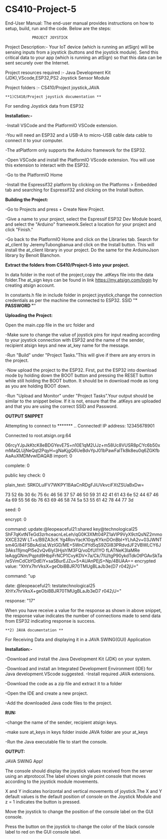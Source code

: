 # CS410-Project-5
End-User Manual:
The end-user manual provides instructions on how to setup, build, run and the code. Below are the steps:

				PROJECT JOYSTICK
                    
Project Description:- 
Your IoT device (which is running an atSign) will be sensing inputs from a joystick (buttons and the joystick module). 
Send this critical data to your app (which is running an atSign) so that this data can be sent securely over the Internet. 

Project resources required :-
Java Development Kit (JDK),VScode,ESP32,PS2 Joystick Sensor Module

Project folders :-
CS410/Project joystick,JAVA


 
	**1)CS410/Project joystick documentation **
  
  For sending Joystick data from ESP32

**Installation:-**

-Install VSCode and the PlatformIO VSCode extension.

-You will need an ESP32 and a USB-A to micro-USB cable data cable to connect it to your computer.

-The atPlatform only supports the Arduino framework for the ESP32.

-Open VSCode and install the PlatformIO VScode extension. You will use this extension to interact with the ESP32.

-Go to the PlatformIO Home 

-Install the Espressif32 platform by clicking on the Platforms > Embedded tab and searching for Espressif32 and clicking on the Install button.


**Building the Project:**

 -Go to Projects and press + Create New Project. 
 
 -Give a name to your project, select the Espressif ESP32 Dev Module board, and select the "Arduino" framework.Select a location for your project and click "Finish."
 
 -Go back to the PlatformIO Home and click on the Libraries tab. Search for at_client by JeremyTubongbanua and click on the Install button. This will install the at_client library in your project. Do the same for the ArduinoJson library by Benoit Blanchon.

**Extract the folders from CS410/Project-5 into your project.**

In data folder in the root of the project,copy the .atKeys file into the data folder.The at_sign keys can be found in link https://my.atsign.com/login by creating atsign account.

In constants.h file in include folder in project joystick,change the connection credentials as per the machine the connected to ESP32.
SSID "******"
PASSWORD "******"


**Uploading the Project:**

Open the main.cpp file in the src folder and 

-Make sure to change the value of joystick pins for input reading according to your joystick connection with ESP32 and the name of the sender, recipient atsign keys and new at_key name for the message.

-Run "Build" under "Project Tasks.”This will give if there are any errors in the project.

-Now upload the project to the ESP32. First, put the ESP32 into download mode by holding down the BOOT button and pressing the RESET button while still holding the BOOT button. It should be in download mode as long as you are holding BOOT down. 

-Run "Upload and Monitor" under "Project Tasks”.Your output should be similar to the snippet below. If it is not, ensure that the .atKeys are uploaded and that you are using the correct SSID and Password.


**OUTPUT SNIPPET**

Attempting to connect to *******
..
Connected!
IP address: 12345678901

Connected to root.atsign.org:64

 06rcyYJpJkKtcK8eBDGYevE7S+n10E1qM2UJz+m58Uc8VUSR8pCYc6b50xmMaQLUjNeQqt2PqyH+gNaKjgQ6UeBdvYpJ01bPawFalTk8k8eu0q6ZGKfbAaAuXMDMvwIDAQAB import: 0
 
complete: 0

public key check: 0

plain_text: SRKOLulFV7WKPY1BAaCnRDgFJiUVkvciFXtZSUaBxDw=

73 52 6b 30 6c 75 6c 46 56 37 57 46 50 59 31 42 41 61 43 6e 52 44 67 46 4a 69 55 56 6b 76 63 69 46 58 74 5a 53 55 61 42 78 44 77 3d

seed: 0

encrypt: 0

command: update:@leopeaceful21:shared key@technological25 ShF7qKvtNTeGd3zrhceacnLeLeh/qG0K3XMt04PZ1aVIP9VyX9ctQsNZ2mmoXXCE32W
LT+s/B9ZA3cK Yg4RovYacK10qyKYknDOnBbI+YLhA2v+03JWNT sm4G/84FSBsAd/aLWzIGD/ME+5WnCifYd5qS9ZGI83PRdvdJF2VBWLCY6J3Aks11ljmqPI5e2vQv6lyI3Hjsh1M3FQ/voDfUI1YO fLATNeK3IaMRe leAqgGNm/Pqptd9HbpFrNCP1CvyKDV×7a/Ck/7IU/tgP90ykdTdkOtPGAvSkTa/eSVmCdCbYDdEiY×saSBurEJZu+5+AUAnPEjS+Np/4BUAA== encrypted value: "XhYx7hrVksX+geObiBBJR70TMUgBLaJb3e(D7 r042jU="

command: "up

date: @leopeaceful21: testatechnological25 XhYx7hrVksX+geObiBBJR70TMUgBLaJb3eD7 r042¡U=" 


response: "17"


When you have receive a value for the response as shown in above snippet, the response value indicates the number of connections made to send data from ESP32 indicating response is success.






	**2) JAVA documentation **


For Receiving Data and displaying it in a JAVA SWING(GUI) Application

**Installation:-**


-Download and install the Java Development Kit (JDK) on your system.

-Download and install an Integrated Development Environment (IDE) for Java development.VScode suggested. -Install required JAVA extensions.

-Download the code as a zip file and extract it to a folder

-Open the IDE and create a new project.

-Add the downloaded Java code files to the project.

**RUN:**

-change the name of the sender, recipient atsign keys.

-make sure at_keys in keys folder inside JAVA folder are your at_keys

-Run the Java executable file to start the console.




**OUTPUT:**

JAVA SWING App!



The console should display the joystick values received from the server using an atprotocol.The label shows single point console that moves according to the joystick module movements.

X and Y indicates horizontal and vertical movements of joystick.The X and Y default values is the default position of console on the Joystick Module and z = 1 indicates the button is pressed.

Move the joystick to change the position of the console label on the GUI console.

Press the button on the joystick to change the color of the black console label to red on the GUI console label.
 


